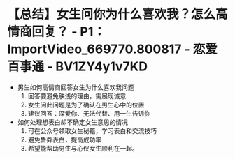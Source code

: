 # 【总结】女生问你为什么喜欢我？怎么高情商回复？ - P1：ImportVideo_669770.800817 - 恋爱百事通 - BV1ZY4y1v7KD

-   男生如何高情商回答女生为什么喜欢我问题
    1.  回答要避免肤浅的理由，需展现诚意
    2.  女生问此问题是为了确认在男生心中的位置
    3.  建议回答：深爱你、无法代替、用一生告诉你
-   如何处理想表白却不确定女生意思的情况
    1.  可在公众号领取女生秘籍，学习表白和交流技巧
    2.  避免鲁莽表白，提高成功率
    3.  希望能帮助男生与心仪女生顺利在一起。